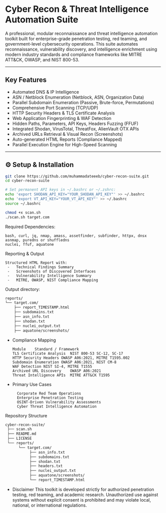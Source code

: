 # Cyber Recon & Threat Intelligence Automation Suite

A professional, modular reconnaissance and threat intelligence automation toolkit built for enterprise-grade penetration testing, red teaming, and government-level cybersecurity operations. This suite automates reconnaissance, vulnerability discovery, and intelligence enrichment using modern industry standards and compliance frameworks like MITRE ATT&CK, OWASP, and NIST 800-53.

---

##  Key Features

- Automated DNS & IP Intelligence
- ASN / Netblock Enumeration (Netblock, ASN, Organization Data)
- Parallel Subdomain Enumeration (Passive, Brute-force, Permutations)
- Comprehensive Port Scanning (TCP/UDP)
- HTTP Security Headers & TLS Certificate Analysis
- Web Application Fingerprinting & WAF Detection
- Hidden Paths, Parameters, API Keys, Headers Fuzzing (FFUF)
- Integrated Shodan, VirusTotal, ThreatFox, AlienVault OTX APIs
- Archived URLs Retrieval & Visual Recon (Screenshots)
- Auto-generated HTML Reports (Compliance Mapped)
- Parallel Execution Engine for High-Speed Scanning

---

## ⚙ Setup & Installation

```bash
git clone https://github.com/muhammadateeeb/cyber-recon-suite.git
cd cyber-recon-suite

# Set permanent API keys in ~/.bashrc or ~/.zshrc:
echo 'export SHODAN_API_KEY="YOUR_SHODAN_API_KEY"' >> ~/.bashrc
echo 'export VT_API_KEY="YOUR_VT_API_KEY"' >> ~/.bashrc
source ~/.bashrc

chmod +x scan.sh
./scan.sh target.com
```

Required Dependencies:

    bash, curl, jq, nmap, amass, assetfinder, subfinder, httpx, dnsx
    asnmap, puredns or shuffledns
    nuclei, ffuf, aquatone

 Reporting & Output

    Structured HTML Report with:
     -   Technical Findings Summary
     -   Screenshots of Discovered Interfaces
     -   Vulnerability Intelligence Summary
     -   MITRE, OWASP, NIST Compliance Mapping

Output directory:
```bash
reports/
└── target.com/
    ├── report_TIMESTAMP.html
    ├── subdomains.txt
    ├── asn_info.txt
    ├── shodan.txt
    ├── nuclei_output.txt
    ├── aquatone/screenshots/
```
- Compliance Mapping
  
      Module	Standard / Framework
      TLS Certificate Analysis	NIST 800-53 SC-12, SC-17
      HTTP Security Headers	OWASP A06:2021, MITRE T1595.002
      Subdomain Enumeration	OWASP A06:2021, NIST CM-8
      WAF Detection	NIST SI-4, MITRE T1555
      Archived URL Discovery	OWASP A06:2021
      Threat Intelligence APIs	MITRE ATT&CK T1595
  
- Primary Use Cases

        Corporate Red Team Operations
        Enterprise Penetration Testing
        OSINT-Driven Vulnerability Assessments
        Cyber Threat Intelligence Automation

 Repository Structure
``` bash
cyber-recon-suite/
 ├── scan.sh
 ├── README.md
 ├── LICENSE
 └── reports/
      └── target.com/
           ├── asn_info.txt
           ├── subdomains.txt
           ├── shodan.txt
           ├── headers.txt
           ├── nuclei_output.txt
           ├── aquatone/screenshots/
           └── report_TIMESTAMP.html
```
- Disclaimer
This toolkit is developed strictly for authorized penetration testing, red teaming, and academic research. Unauthorized use against systems without explicit consent is prohibited and may violate local, national, or international regulations.

